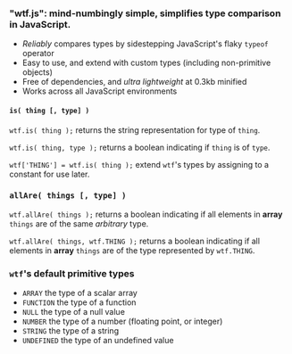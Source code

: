 ### "wtf.js": mind-numbingly simple, simplifies type comparison in JavaScript.
  - *Reliably* compares types by sidestepping JavaScript's flaky `typeof` operator
  - Easy to use, and extend with custom types (including non-primitive objects)
  - Free of dependencies, and *ultra lightweight* at 0.3kb minified
  - Works across all JavaScript environments

#### `is( thing [, type] )`
`wtf.is( thing );` returns the string representation for type of `thing`.

`wtf.is( thing, type );` returns a boolean indicating if `thing` is of `type`.

`wtf['THING'] = wtf.is( thing );` extend `wtf`'s types by assigning to a constant for use later.

### `allAre( things [, type] )`
`wtf.allAre( things );` returns a boolean indicating if all elements in **array** `things` are of the same *arbitrary* type.

`wtf.allAre( things, wtf.THING );` returns a boolean indicating if all elements in **array** `things` are of the type represented by `wtf.THING`.

### `wtf`'s default primitive types
  - `ARRAY` the type of a scalar array
  - `FUNCTION` the type of a function
  - `NULL` the type of a null value
  - `NUMBER` the type of a number (floating point, or integer)
  - `STRING` the type of a string
  - `UNDEFINED` the type of an undefined value
